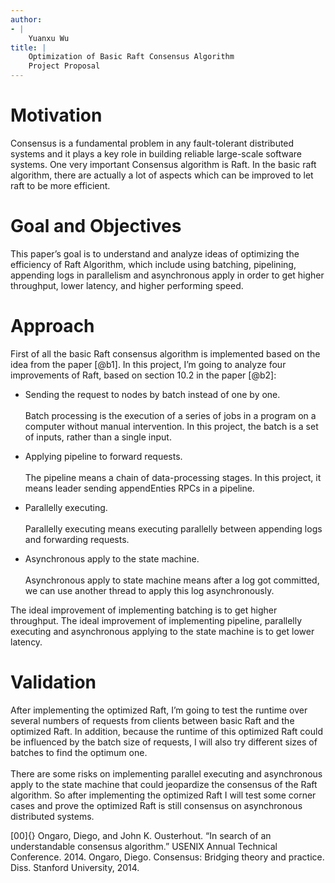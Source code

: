 ```yaml
---
author:
- |
    Yuanxu Wu
title: |
    Optimization of Basic Raft Consensus Algorithm
    Project Proposal
---
```


Motivation 
==========

Consensus is a fundamental problem in any fault-tolerant distributed
systems and it plays a key role in building reliable large-scale
software systems. One very important Consensus algorithm is Raft. In the
basic raft algorithm, there are actually a lot of aspects which can be
improved to let raft to be more efficient.

Goal and Objectives 
===================

This paper’s goal is to understand and analyze ideas of optimizing the
efficiency of Raft Algorithm, which include using batching, pipelining,
appending logs in parallelism and asynchronous apply in order to get
higher throughput, lower latency, and higher performing speed.

Approach 
========

First of all the basic Raft consensus algorithm is implemented based on
the idea from the paper [@b1]. In this project, I’m going to analyze
four improvements of Raft, based on section 10.2 in the paper [@b2]:

-   Sending the request to nodes by batch instead of one by one.\
    \
    Batch processing is the execution of a series of jobs in a program
    on a computer without manual intervention. In this project, the
    batch is a set of inputs, rather than a single input.

-   Applying pipeline to forward requests.\
    \
    The pipeline means a chain of data-processing stages. In this
    project, it means leader sending appendEnties RPCs in a pipeline.

-   Parallelly executing.\
    \
    Parallelly executing means executing parallelly between appending
    logs and forwarding requests.

-   Asynchronous apply to the state machine.\
    \
    Asynchronous apply to state machine means after a log got committed,
    we can use another thread to apply this log asynchronously.

The ideal improvement of implementing batching is to get higher
throughput. The ideal improvement of implementing pipeline, parallelly
executing and asynchronous applying to the state machine is to get lower
latency.

Validation 
==========

After implementing the optimized Raft, I’m going to test the runtime
over several numbers of requests from clients between basic Raft and the
optimized Raft. In addition, because the runtime of this optimized Raft
could be influenced by the batch size of requests, I will also try
different sizes of batches to find the optimum one.\
\
There are some risks on implementing parallel executing and asynchronous
apply to the state machine that could jeopardize the consensus of the
Raft algorithm. So after implementing the optimized Raft I will test
some corner cases and prove the optimized Raft is still consensus on
asynchronous distributed systems.

[00]{} Ongaro, Diego, and John K. Ousterhout. “In search of an
understandable consensus algorithm.” USENIX Annual Technical Conference.
2014. Ongaro, Diego. Consensus: Bridging theory and practice. Diss.
Stanford University, 2014.

